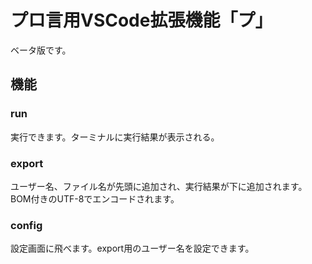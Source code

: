 # プロ言用VSCode拡張機能「プ」
ベータ版です。
## 機能
### run
実行できます。ターミナルに実行結果が表示される。
### export
ユーザー名、ファイル名が先頭に追加され、実行結果が下に追加されます。BOM付きのUTF-8でエンコードされます。
### config
設定画面に飛べます。export用のユーザー名を設定できます。